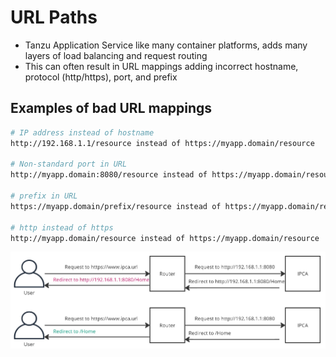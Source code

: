 # URL Paths

* Tanzu Application Service like many container platforms, adds many layers of load balancing and request routing
* This can often result in URL mappings adding incorrect hostname, protocol (http/https), port, and prefix

## Examples of bad URL mappings

```bash
# IP address instead of hostname
http://192.168.1.1/resource instead of https://myapp.domain/resource

# Non-standard port in URL
http://myapp.domain:8080/resource instead of https://myapp.domain/resource

# prefix in URL
https://myapp.domain/prefix/resource instead of https://myapp.domain/resource

# http instead of https
http://myapp.domain/resource instead of https://myapp.domain/resource
```

![Path diagram](images/path_diagram.jpg)